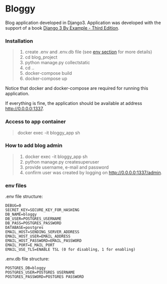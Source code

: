 # Bloggy

Blog application developed in Django3.
Application was developed with the support of a book [Django 3 By Example - Third Edition](https://www.packtpub.com/product/django-3-by-example-third-edition/9781838981952).


### **Installation**
> 1) create .env and .env.db file (see [env section](#env-files) for more details)
> 2) cd blog_project
> 3) python manage.py collectstatic
> 4) cd ..
> 5) docker-compose build
> 6) docker-compose up

Notice that docker and docker-compose are required for running this application.

If everything is fine, the application should be available at address http://0.0.0.0:1337.

### **Access to app container**
> docker exec -it bloggy_app sh

### **How to add blog admin**
> 1) docker exec -it bloggy_app sh
> 2) python manage.py createsuperuser
> 3) provide username, e-mail and password
> 4) confirm user was created by logging on http://0.0.0.0:1337/admin.

### **env files**
.env file structure:
```
DEBUG=0
SECRET_KEY=SECURE_KEY_FOR_HASHING
DB_NAME=bloggy
DB_USER=POSTGRES_USERNAME
DB_PASS=POSTGRES_PASSWORD
DATABASE=postgres
EMAIL_HOST=SENDING_SERVER_ADDRESS
EMAIL_HOST_USER=EMAIL_ADDRESS
EMAIL_HOST_PASSWORD=EMAIL_PASSWORD
EMAIL_PORT=E_MAIL_PORT
EMAIL_USE_TLS=ENABLE TSL (0 for disabling, 1 for enabling)
```

.env.db file structure:
```
POSTGRES_DB=bloggy
POSTGRES_USER=POSTGRES USERNAME
POSTGRES_PASSWORD=POSTGRES PASSWORD
```
